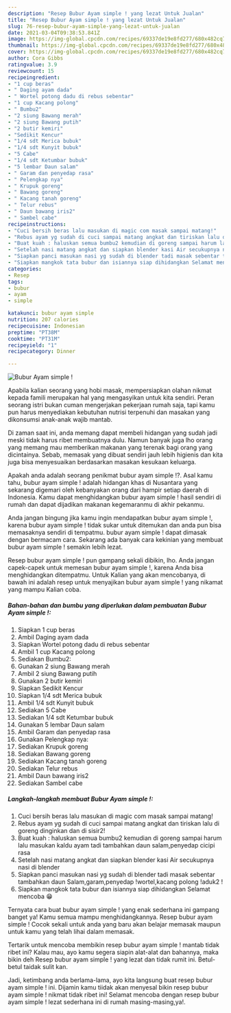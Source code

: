 ```yaml
---
description: "Resep Bubur Ayam simple ! yang lezat Untuk Jualan"
title: "Resep Bubur Ayam simple ! yang lezat Untuk Jualan"
slug: 76-resep-bubur-ayam-simple-yang-lezat-untuk-jualan
date: 2021-03-04T09:38:53.841Z
image: https://img-global.cpcdn.com/recipes/69337de19e8fd277/680x482cq70/bubur-ayam-simple-foto-resep-utama.jpg
thumbnail: https://img-global.cpcdn.com/recipes/69337de19e8fd277/680x482cq70/bubur-ayam-simple-foto-resep-utama.jpg
cover: https://img-global.cpcdn.com/recipes/69337de19e8fd277/680x482cq70/bubur-ayam-simple-foto-resep-utama.jpg
author: Cora Gibbs
ratingvalue: 3.9
reviewcount: 15
recipeingredient:
- "1 cup beras"
- " Daging ayam dada"
- " Wortel potong dadu di rebus sebentar"
- "1 cup Kacang polong"
- " Bumbu2"
- "2 siung Bawang merah"
- "2 siung Bawang putih"
- "2 butir kemiri"
- "Sedikit Kencur"
- "1/4 sdt Merica bubuk"
- "1/4 sdt Kunyit bubuk"
- "5 Cabe"
- "1/4 sdt Ketumbar bubuk"
- "5 lembar Daun salam"
- " Garam dan penyedap rasa"
- " Pelengkap nya"
- " Krupuk goreng"
- " Bawang goreng"
- " Kacang tanah goreng"
- " Telur rebus"
- " Daun bawang iris2"
- " Sambel cabe"
recipeinstructions:
- "Cuci bersih beras lalu masukan di magic com masak sampai matang!"
- "Rebus ayam yg sudah di cuci sampai matang angkat dan tiriskan lalu di goreng dinginkan dan di sisir2!"
- "Buat kuah : haluskan semua bumbu2 kemudian di goreng sampai harum lalu masukan kaldu ayam tadi tambahkan daun salam,penyedap cicipi rasa"
- "Setelah nasi matang angkat dan siapkan blender kasi Air secukupnya nasi di blender"
- "Siapkan panci masukan nasi yg sudah di blender tadi masak sebentar tambahkan daun Salam,garam,penyedap !wortel,kacang polong !aduk2 !"
- "Siapkan mangkok tata bubur dan isiannya siap dihidangkan Selamat mencoba 😁"
categories:
- Resep
tags:
- bubur
- ayam
- simple

katakunci: bubur ayam simple 
nutrition: 207 calories
recipecuisine: Indonesian
preptime: "PT38M"
cooktime: "PT31M"
recipeyield: "1"
recipecategory: Dinner

---
```



![Bubur Ayam simple !](https://img-global.cpcdn.com/recipes/69337de19e8fd277/680x482cq70/bubur-ayam-simple-foto-resep-utama.jpg)

Apabila kalian seorang yang hobi masak, mempersiapkan olahan nikmat kepada famili merupakan hal yang mengasyikan untuk kita sendiri. Peran seorang istri bukan cuman mengerjakan pekerjaan rumah saja, tapi kamu pun harus menyediakan kebutuhan nutrisi terpenuhi dan masakan yang dikonsumsi anak-anak wajib mantab.

Di zaman  saat ini, anda memang dapat membeli hidangan yang sudah jadi meski tidak harus ribet membuatnya dulu. Namun banyak juga lho orang yang memang mau memberikan makanan yang terenak bagi orang yang dicintainya. Sebab, memasak yang dibuat sendiri jauh lebih higienis dan kita juga bisa menyesuaikan berdasarkan masakan kesukaan keluarga. 



Apakah anda adalah seorang penikmat bubur ayam simple !?. Asal kamu tahu, bubur ayam simple ! adalah hidangan khas di Nusantara yang sekarang digemari oleh kebanyakan orang dari hampir setiap daerah di Indonesia. Kamu dapat menghidangkan bubur ayam simple ! hasil sendiri di rumah dan dapat dijadikan makanan kegemaranmu di akhir pekanmu.

Anda jangan bingung jika kamu ingin mendapatkan bubur ayam simple !, karena bubur ayam simple ! tidak sukar untuk ditemukan dan anda pun bisa memasaknya sendiri di tempatmu. bubur ayam simple ! dapat dimasak dengan bermacam cara. Sekarang ada banyak cara kekinian yang membuat bubur ayam simple ! semakin lebih lezat.

Resep bubur ayam simple ! pun gampang sekali dibikin, lho. Anda jangan capek-capek untuk memesan bubur ayam simple !, karena Anda bisa menghidangkan ditempatmu. Untuk Kalian yang akan mencobanya, di bawah ini adalah resep untuk menyajikan bubur ayam simple ! yang nikamat yang mampu Kalian coba.

<!--inarticleads1-->

##### Bahan-bahan dan bumbu yang diperlukan dalam pembuatan Bubur Ayam simple !:

1. Siapkan 1 cup beras
1. Ambil  Daging ayam dada
1. Siapkan  Wortel potong dadu di rebus sebentar
1. Ambil 1 cup Kacang polong
1. Sediakan  Bumbu2:
1. Gunakan 2 siung Bawang merah
1. Ambil 2 siung Bawang putih
1. Gunakan 2 butir kemiri
1. Siapkan Sedikit Kencur
1. Siapkan 1/4 sdt Merica bubuk
1. Ambil 1/4 sdt Kunyit bubuk
1. Sediakan 5 Cabe
1. Sediakan 1/4 sdt Ketumbar bubuk
1. Gunakan 5 lembar Daun salam
1. Ambil  Garam dan penyedap rasa
1. Gunakan  Pelengkap nya:
1. Sediakan  Krupuk goreng
1. Sediakan  Bawang goreng
1. Sediakan  Kacang tanah goreng
1. Sediakan  Telur rebus
1. Ambil  Daun bawang iris2
1. Sediakan  Sambel cabe




<!--inarticleads2-->

##### Langkah-langkah membuat Bubur Ayam simple !:

1. Cuci bersih beras lalu masukan di magic com masak sampai matang!
1. Rebus ayam yg sudah di cuci sampai matang angkat dan tiriskan lalu di goreng dinginkan dan di sisir2!
1. Buat kuah : haluskan semua bumbu2 kemudian di goreng sampai harum lalu masukan kaldu ayam tadi tambahkan daun salam,penyedap cicipi rasa
1. Setelah nasi matang angkat dan siapkan blender kasi Air secukupnya nasi di blender
1. Siapkan panci masukan nasi yg sudah di blender tadi masak sebentar tambahkan daun Salam,garam,penyedap !wortel,kacang polong !aduk2 !
1. Siapkan mangkok tata bubur dan isiannya siap dihidangkan Selamat mencoba 😁




Ternyata cara buat bubur ayam simple ! yang enak sederhana ini gampang banget ya! Kamu semua mampu menghidangkannya. Resep bubur ayam simple ! Cocok sekali untuk anda yang baru akan belajar memasak maupun untuk kamu yang telah lihai dalam memasak.

Tertarik untuk mencoba membikin resep bubur ayam simple ! mantab tidak ribet ini? Kalau mau, ayo kamu segera siapin alat-alat dan bahannya, maka bikin deh Resep bubur ayam simple ! yang lezat dan tidak rumit ini. Betul-betul taidak sulit kan. 

Jadi, ketimbang anda berlama-lama, ayo kita langsung buat resep bubur ayam simple ! ini. Dijamin kamu tiidak akan menyesal bikin resep bubur ayam simple ! nikmat tidak ribet ini! Selamat mencoba dengan resep bubur ayam simple ! lezat sederhana ini di rumah masing-masing,ya!.

